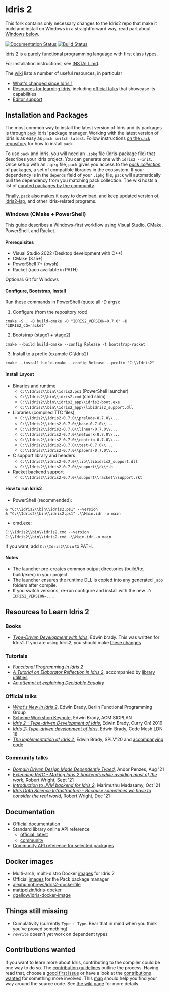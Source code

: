 # Idris 2

This fork contains only necessary changes to the Idris2 repo that make it build and install on Windows in a straightforward way, read part about [Windows below](#windows-cmake--powershell).

[![Documentation Status](https://readthedocs.org/projects/idris2/badge/?version=latest)](https://idris2.readthedocs.io/en/latest/?badge=latest)
[![Build Status](https://github.com/idris-lang/Idris2/actions/workflows/ci-idris2-and-libs.yml/badge.svg?branch=main)](https://github.com/idris-lang/Idris2/actions/workflows/ci-idris2-and-libs.yml?query=branch%3Amain)

[Idris 2](https://idris-lang.org/) is a purely functional programming language
with first class types.

For installation instructions, see [INSTALL.md](INSTALL.md).

The [wiki](https://github.com/idris-lang/Idris2/wiki) lists a number of useful
resources, in particular

+ [What's changed since Idris 1](https://idris2.readthedocs.io/en/latest/updates/updates.html)
+ [Resources for learning Idris](https://github.com/idris-lang/Idris2/wiki/Resources),
  including [official talks](https://github.com/idris-lang/Idris2/wiki/Resources#official-talks)
  that showcase its capabilities
+ [Editor support](https://github.com/idris-lang/Idris2/wiki/Editor-Support)

## Installation and Packages

The most common way to install the latest version of Idris and its packages is through [`pack`][PACK] Idris' package manager. Working with the latest version of Idris is as easy as `pack switch latest`.
Follow instructions [on the `pack` repository][PACK] for how to install `pack`.

To use `pack` and idris, you will need an `.ipkg` file (Idris-package file) that describes your idris project.
You can generate one with `idris2 --init`. Once setup with an `.ipkg` file, `pack` gives you access to the [_pack collection_][PACK_COL] of packages, a set of compatible libraries in the ecosystem.
If your dependency is in the `depends` field of your `.ipkg` file, `pack` will automatically pull the dependency from you matching pack collection.
The wiki hosts a list of [curated packages by the community](https://github.com/idris-lang/Idris2/wiki/Third-party-Libraries).

Finally, `pack` also makes it easy to download, and keep updated version of, [idris2-lsp](https://github.com/idris-community/idris2-lsp), and other idris-related programs.

### Windows (CMake + PowerShell)

This guide describes a Windows-first workflow using Visual Studio, CMake, PowerShell, and Racket.

#### Prerequisites

- Visual Studio 2022 (Desktop development with C++)
- CMake (3.15+)
- PowerShell 7+ (pwsh)
- Racket (raco available in PATH)

Optional: Git for Windows

#### Configure, Bootstrap, Install

Run these commands in PowerShell (quote all -D args):

1) Configure (from the repository root)

```
cmake -S . -B build-cmake -D "IDRIS2_VERSION=0.7.0" -D "IDRIS2_CG=racket"
```

2) Bootstrap (stage1 + stage2)

```
cmake --build build-cmake --config Release -t bootstrap-racket
```

3) Install to a prefix (example C:\\Idris2)

```
cmake --install build-cmake --config Release --prefix "C:\\Idris2"
```

#### Install Layout

- Binaries and runtime
  - `C:\\Idris2\\bin\\idris2.ps1` (PowerShell launcher)
  - `C:\\Idris2\\bin\\idris2.cmd` (cmd shim)
  - `C:\\Idris2\\bin\\idris2_app\\idris2-boot.exe`
  - `C:\\Idris2\\bin\\idris2_app\\libidris2_support.dll`
- Libraries (compiled TTC files)
  - `C:\\Idris2\\idris2-0.7.0\\prelude-0.7.0\\...`
  - `C:\\Idris2\\idris2-0.7.0\\base-0.7.0\\...`
  - `C:\\Idris2\\idris2-0.7.0\\linear-0.7.0\\...`
  - `C:\\Idris2\\idris2-0.7.0\\network-0.7.0\\...`
  - `C:\\Idris2\\idris2-0.7.0\\contrib-0.7.0\\...`
  - `C:\\Idris2\\idris2-0.7.0\\test-0.7.0\\...`
  - `C:\\Idris2\\idris2-0.7.0\\papers-0.7.0\\...`
- C support library and headers
  - `C:\\Idris2\\idris2-0.7.0\\lib\\libidris2_support.dll`
  - `C:\\Idris2\\idris2-0.7.0\\support\\c\\*.h`
- Racket backend support
  - `C:\\Idris2\\idris2-0.7.0\\support\\racket\\support.rkt`

#### How to run Idris2

- PowerShell (recommended):

```
& "C:\\Idris2\\bin\\idris2.ps1" --version
& "C:\\Idris2\\bin\\idris2.ps1" .\\Main.idr -o main
```

- cmd.exe:

```
C:\\Idris2\\bin\\idris2.cmd --version
C:\\Idris2\\bin\\idris2.cmd .\\Main.idr -o main
```

If you want, add `C:\\Idris2\\bin` to PATH.

#### Notes

- The launcher pre-creates common output directories (build/ttc, build/exec) in your project.
- The launcher ensures the runtime DLL is copied into any generated `_app` folders after compile.
- If you switch versions, re-run configure and install with the new `-D IDRIS2_VERSION=...`.

## Resources to Learn Idris 2

### Books
- [_Type-Driven Development with Idris_](https://www.manning.com/books/type-driven-development-with-idris), Edwin brady. This was written for Idris1. If you are using Idris2, you should make [these changes](https://idris2.readthedocs.io/en/latest/typedd/typedd.html)
### Tutorials
- [_Functional Programming in Idris 2_](https://github.com/idris-community/idris2-tutorial)
- [_A Tutorial on Elaborator Reflection in Idris 2_](https://github.com/stefan-hoeck/idris2-elab-util/blob/main/src/Doc/Index.md), accompanied by [library utilities](https://github.com/stefan-hoeck/idris2-elab-util)
- [_An attempt at explaining Decidable Equality_](https://teh6.eu/en/post/intro-to-decidable-equality/)
### Official talks
- [_What's New in Idris 2_](https://www.youtube.com/watch?v=nbClauMCeds), Edwin Brady, Berlin Functional Programming Group
- [Scheme Workshop Keynote](https://www.youtube.com/watch?v=h9YAOaBWuIk), Edwin Brady, ACM SIGPLAN
- [_Idris 2 - Type-driven Development of Idris_](https://www.youtube.com/watch?v=DRq2NgeFcO0), Edwin Brady, Curry On! 2019
- [_Idris 2: Type-driven development of Idris_](https://www.youtube.com/watch?v=mOtKD7ml0NU), Edwin Brady, Code Mesh LDN 18
- [_The implementation of Idris 2_](https://www.youtube.com/playlist?list=PLmYPUe8PWHKqBRJfwBr4qga7WIs7r60Ql), Edwin Brady, SPLV'20 and [accompanying code](https://github.com/edwinb/SPLV20)
### Community talks
- [_Domain Driven Design Made Dependently Typed_](https://www.youtube.com/watch?v=QBj-4K-l-sg), Andor Penzes, Aug '21
- [_Extending RefC - Making Idris 2 backends while avoiding most of the work_](https://www.youtube.com/watch?v=i-_U6US3bBk), Robert Wright, Sept '21
- [_Introduction to JVM backend for Idris 2_](https://www.youtube.com/watch?v=kSIUsBQS3EE), Marimuthu Madasamy, Oct '21
- [_Idris Data Science Infrastructure - Because sometimes we have to consider the real world_](https://www.youtube.com/watch?v=4jDlYJf9_34),  Robert Wright, Dec '21

## Documentation

- [Official documentation](https://idris2.readthedocs.io/en/latest/index.html)
- Standard library online API reference
  - [official, latest](https://idris-lang.github.io/Idris2/)
  - [community](https://idris2docs.sinyax.net/)
- [Community API reference for selected packages](https://idris2-quickdocs.surge.sh)

## Docker images

- Multi-arch, multi-distro Docker [images](https://github.com/joshuanianji/idris-2-docker) for Idris 2
- Official [images](https://github.com/stefan-hoeck/idris2-pack/pkgs/container/idris2-pack) for the Pack package manager
- [alexhumphreys/idris2-dockerfile](https://github.com/alexhumphreys/idris2-dockerfile)
- [mattpolzin/idris-docker](https://github.com/mattpolzin/idris-docker)
- [dgellow/idris-docker-image](https://github.com/dgellow/idris-docker-image)

## Things still missing

+ Cumulativity (currently `Type : Type`. Bear that in mind when you think
  you've proved something)
+ `rewrite` doesn't yet work on dependent types

## Contributions wanted

If you want to learn more about Idris, contributing to the compiler could be
one way to do so. The [contribution guidelines](CONTRIBUTING.md) outline
the process. Having read that, choose a [good first issue][1] or have a look at
the [contributions wanted][2] for something more involved. This [map][3] should
help you find your way around the source code. See [the wiki page][4]
for more details.

[1]: <https://github.com/idris-lang/Idris2/issues?q=is%3Aopen+is%3Aissue+label%3A%22good+first+issue%22>
[2]: <https://github.com/idris-lang/Idris2/wiki/What-Contributions-are-Needed>
[3]: <https://github.com/idris-lang/Idris2/wiki/Map-of-the-Source-Code>
[4]: <https://github.com/idris-lang/Idris2/wiki/Getting-Started-with-Compiler-Development>
[PACK]: https://github.com/stefan-hoeck/idris2-pack
[PACK_COL]: https://github.com/stefan-hoeck/idris2-pack-db
